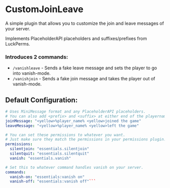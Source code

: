 # CustomJoinLeave
A simple plugin that allows you to customize the join and leave messages of your server.

Implements PlaceholderAPI placeholders and suffixes/prefixes from LuckPerms.

### Introduces 2 commands:
- `/vanishleave` - Sends a fake leave message and sets the player to go into vanish-mode.
- `/vanishjoin` - Sends a fake join message and takes the player out of vanish-mode.

## Default Configuration:
```yaml
# Uses MiniMessage format and any PlaceholderAPI placeholders.
# You can also add <prefix> and <suffix> at either end of the playername.
joinMessage: "<yellow>%player_name% <yellow>joined the game"
leaveMessage: "<yellow>%player_name% <yellow>left the game"

# You can set these permissions to whatever you want.
# Just make sure they match the permissions in your permissions plugin.
permissions:
  silentjoin: "essentials.silentjoin"
  silentquit: "essentials.silentquit"
  vanish: "essentials.vanish"

# Set this to whatever command handles vanish on your server.
commands:
  vanish-on: "essentials:vanish on"
  vanish-off: "essentials:vanish off"```